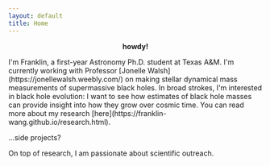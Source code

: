 ```yaml
---
layout: default
title: Home
---
```


<p style="text-align: center;"><strong>howdy!</strong></p>
I'm Franklin, a first-year Astronomy Ph.D. student at Texas A&M. I'm currently working with Professor [Jonelle Walsh](https://jonellewalsh.weebly.com/) on making stellar dynamical mass measurements of supermassive black holes. In broad strokes, I'm interested in black hole evolution: I want to see how estimates of black hole masses can provide insight into how they grow over cosmic time. You can read more about my research [here](https://franklin-wang.github.io/research.html).

...side projects?

On top of research, I am passionate about scientific outreach.


